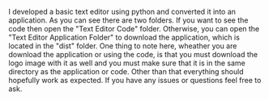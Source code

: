 I developed a basic text editor using python and converted it into an application. As you can see there are two folders.
If you want to see the code then open the "Text Editor Code" folder. Otherwise, you can open the "Text Editor Application Folder" to download the application,
which is located in the "dist" folder. One thing to note here, wheather you are download the application or using the code, is that you must download the logo image
with it as well and you must make sure that it is in the same directory as the application or code. Other than that everything should hopefully work as expected.
If you have any issues or questions feel free to ask.
